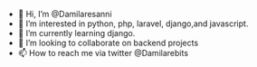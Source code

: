 - 👋 Hi, I’m @Damilaresanni
- 👀 I’m interested in python, php, laravel, django,and javascript. 
- 🌱 I’m currently learning django.
- 💞️ I’m looking to collaborate on backend projects
- 📫 How to reach me via twitter @Damilarebits

<!---
Damilaresanni/Damilaresanni is a ✨ special ✨ repository because its `README.md` (this file) appears on your GitHub profile.
You can click the Preview link to take a look at your changes.
--->
